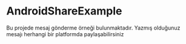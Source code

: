 # AndroidShareExample
Bu projede mesaj gönderme örneği bulunmaktadır.
Yazmış olduğunuz mesajı herhangi bir platformda paylaşabilirsiniz
